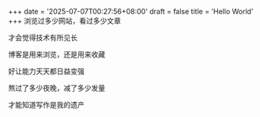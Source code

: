+++
date = '2025-07-07T00:27:56+08:00'
draft = false
title = 'Hello World'
+++
浏览过多少网站，看过多少文章

才会觉得技术有所见长

博客是用来浏览，还是用来收藏

好让能力天天都日益变强

熬过了多少夜晚，减了多少发量

才能知道写作是我的遗产